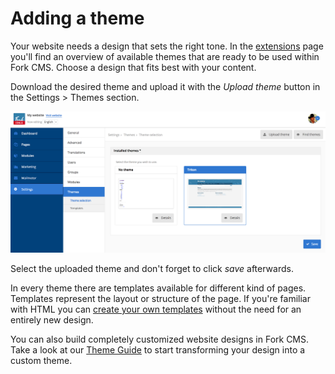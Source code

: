 # Adding a theme

Your website needs a design that sets the right tone. In the [extensions](http://www.fork-cms.com/extensions/themes) page you'll find an overview of available themes that are ready to be used within Fork CMS. Choose a design that fits best with your content.

Download the desired theme and upload it with the *Upload theme* button in the Settings > Themes section.

![Themes overview](./assets/themes.png)

Select the uploaded theme and don't forget to click *save* afterwards.

In every theme there are templates available for different kind of pages. Templates represent the layout or structure of the page. If you're familiar with HTML you can [create your own templates](../04.%20theming-guide/06.%20creating_a_template.md) without the need for an entirely new design.

You can also build completely customized website designs in Fork CMS. Take a look at our [Theme Guide](../04.%20theming%20guide/01.%20introduction.md) to start transforming your design into a custom theme.
